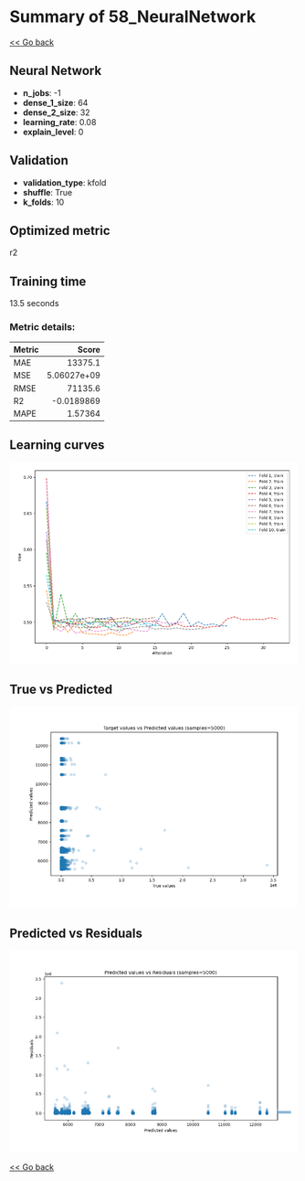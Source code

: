 # Summary of 58_NeuralNetwork

[<< Go back](../README.md)


## Neural Network
- **n_jobs**: -1
- **dense_1_size**: 64
- **dense_2_size**: 32
- **learning_rate**: 0.08
- **explain_level**: 0

## Validation
 - **validation_type**: kfold
 - **shuffle**: True
 - **k_folds**: 10

## Optimized metric
r2

## Training time

13.5 seconds

### Metric details:
| Metric   |           Score |
|:---------|----------------:|
| MAE      | 13375.1         |
| MSE      |     5.06027e+09 |
| RMSE     | 71135.6         |
| R2       |    -0.0189869   |
| MAPE     |     1.57364     |



## Learning curves
![Learning curves](learning_curves.png)
## True vs Predicted

![True vs Predicted](true_vs_predicted.png)


## Predicted vs Residuals

![Predicted vs Residuals](predicted_vs_residuals.png)



[<< Go back](../README.md)
